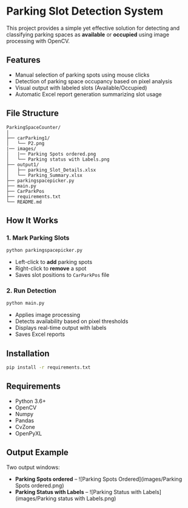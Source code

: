 # Parking Slot Detection System

This project provides a simple yet effective solution for detecting and classifying parking spaces as **available** or **occupied** using image processing with OpenCV.

## Features

- Manual selection of parking spots using mouse clicks  
- Detection of parking space occupancy based on pixel analysis  
- Visual output with labeled slots (Available/Occupied)  
- Automatic Excel report generation summarizing slot usage  

## File Structure

```
ParkingSpaceCounter/
│
├── carParking1/
│   └── P2.png
|── images/
│   |── Parking Spots ordered.png
│   └── Parking status with Labels.png
├── output1/
│   ├── parking_Slot_Details.xlsx
│   └── Parking_Summary.xlsx
├── parkingspacepicker.py
├── main.py
├── CarParkPos
├── requirements.txt
└── README.md
```

## How It Works

### 1. Mark Parking Slots

```bash
python parkingspacepicker.py
```

- Left-click to **add** parking spots  
- Right-click to **remove** a spot  
- Saves slot positions to `CarParkPos` file  

### 2. Run Detection

```bash
python main.py
```

- Applies image processing  
- Detects availability based on pixel thresholds  
- Displays real-time output with labels  
- Saves Excel reports  

## Installation

```bash
pip install -r requirements.txt
```

## Requirements

- Python 3.6+  
- OpenCV  
- Numpy  
- Pandas  
- CvZone  
- OpenPyXL  

## Output Example

Two output windows:
- **Parking Spots ordered** – ![Parking Spots Ordered](images/Parking Spots ordered.png)
- **Parking Status with Labels** – ![Parking Status with Labels](images/Parking status with Labels.png)


 
